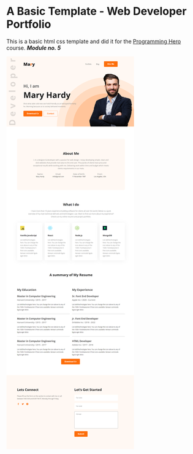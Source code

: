 # A Basic Template - Web Developer Portfolio

This is a basic html css template and did it for the <a href="https://web.programming-hero.com/">Programming Hero </a> course. <strong> <i>Module no. 5</i> </strong>

<img src="images/endsite.png">
